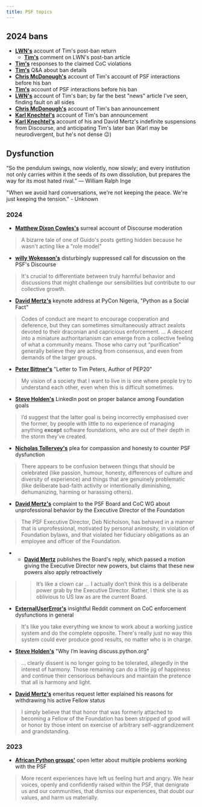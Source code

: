 ```yaml
---
title: PSF topics
---
```


## 2024 bans

- [**LWN's**](https://lwn.net/SubscriberLink/1002340/0f6e04d38cf6576a) account of Tim's post-ban return
    - [**Tim's**](https://lwn.net/Articles/1004313/) comment on LWN's post-ban article
- [**Tim's**](crimes) responses to the claimed CoC violations
- [**Tim's**](ban_qa) Q&A about ban details
- [**Chris McDonough's**](https://chrismcdonough.substack.com/p/ban-transparency-from-tim-peters) account of Tim's account of PSF interactions before his ban
- [**Tim's**](ban) account of PSF interactions before his ban
- [**LWN's**](https://lwn.net/Articles/988894/) account of Tim's ban; by far the best "news" article I've seen, finding fault on all sides
- [**Chris McDonough's**](https://chrismcdonough.substack.com/p/the-shameful-defenestration-of-tim) account of Tim's ban announcement
- [**Karl Knechtel's**](https://zahlman.github.io/politics/the-psf/2024/08/10/open-letter-psf-coc-wg-addendum-1-tim-peters.html) account of Tim's ban announcement
- [**Karl Knechtel's**](https://zahlman.github.io/politics/the-psf/2024/07/31/an-open-letter-to-the-psf-coc-wg.html) account of his and David Mertz's indefinite suspensions from Discourse, and anticipating Tim's later ban (Karl may be neurodivergent, but he's not dense :wink:)

## Dysfunction

“So the pendulum swings, now violently, now slowly; and every institution not only carries within it the seeds of its own dissolution, but prepares the way for its most hated rival.” —  William Ralph Inge

"When we avoid hard conversations, we're not keeping the peace. We're just keeping the tension." - Unknown

### 2024

- [**Matthew Dixon Cowles's**](ghide) surreal account of Discourse moderation
> A bizarre tale of one of Guido's posts getting hidden because he wasn't acting like a "role model"
- [**willy Wokesson's**](censored) disturbingly suppressed call for discussion on the PSF's Discourse
> It's crucial to differentiate between truly harmful behavior and discussions that might challenge our sensibilities but contribute to our collective growth.
- [**David Mertz's**](https://www.youtube.com/watch?v=TOB1CEaZcDk) keynote address at PyCon Nigeria, "Python as a Social Fact"
> Codes of conduct are meant to encourage cooperation and deference, but they can sometimes simultaneously attract zealots devoted to their draconian and capricious enforcement. ... A descent into a miniature authoritarianism can emerge from a collective feeling of what a community means. Those who carry out “purification” generally believe they are acting from consensus, and even from demands of the larger groups.
- [**Peter Bittner's**](https://painless.software/letter-to-tim-peters-author-of-pep20) "Letter to Tim Peters, Author of PEP20"
>  My vision of a society that I want to live in is one where people try to understand each other, even when this is difficult sometimes. 
- [**Steve Holden's**](https://www.linkedin.com/posts/holdenweb_psf-coc-banishment-activity-7248238831806595072-sPbY) LinkedIn post on proper balance among Foundation goals
> I’d suggest that the latter goal is being incorrectly emphasised over the former, by people with little to no experience of managing anything **except** software foundations, who are out of their depth in the storm they’ve created.
- [**Nicholas Tollervey's**](https://ntoll.org/article/psf-woe) plea for compassion and honesty to counter PSF dysfunction
> There appears to be confusion between things that should be celebrated (like passion, humour, honesty, differences of culture and diversity of experience) and things that are genuinely problematic (like deliberate bad-faith activity or intentionally diminishing, dehumanizing, harming or harassing others).
- [**David Mertz's**](https://gnosis.cx/publish/ED-CoC-complaint) complaint to the PSF Board and CoC WG about unprofessional behavior by the Executive Director of the Foundation
> The PSF Executive Director, Deb Nicholson, has behaved in a manner that is unprofessional, motivated by personal animosity, in violation of Foundation bylaws, and that violated her fiduciary obligations as an employee and officer of the Foundation.
- - [**David Mertz**](https://gnosis.cx/publish/Board-of-Fools) publishes the Board's reply, which passed a motion giving the Executive Director new powers, but claims that these new powers also apply retroactively
>> It’s like a clown car ... I actually don’t think this is a deliberate power grab by the Executive Director. Rather, I think she is as oblivious to US law as are the current Board.
- [**ExternalUserError's**](https://old.reddit.com/r/Python/comments/1ftbjt8/ban_transparency_from_tim_peters/lpsp3xa/) insightful Reddit comment on CoC enforcement dysfunctions in general
>  It's like you take everything we know to work about a working justice system and do the complete opposite.
> There's really just no way this system could ever produce good results, no matter who is in charge.
- [**Steve Holden's**](https://discuss.python.org/t/why-im-leaving-discuss-python-org/58093) "Why I’m leaving discuss.python.org"
> ... clearly dissent is no longer going to be tolerated, allegedly in the interest of harmony. Those remaining can do a little jig of happiness and continue their censorious behaviours and maintain the pretence that all is harmony and light.
- [**David Mertz's**](https://gnosis.cx/publish/Emeritus) emeritus request letter explained his reasons for withdrawing his active Fellow status
> I simply believe that that honor that was formerly attached to becoming a Fellow of the Foundation has been stripped of good will or honor by those intent on exercise of arbitrary self-aggrandizement and grandstanding.

### 2023

- [**African Python groups'**](https://pythonafrica.blogspot.com/2023/12/an-open-letter-to-python-software_5.html) open letter about multiple problems working with the PSF
> More recent experiences have left us feeling hurt and angry. We hear voices, openly and confidently raised within the PSF, that denigrate us and our communities, that dismiss our experiences, that doubt our values, and harm us materially.
